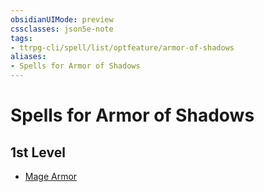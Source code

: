 ```yaml
---
obsidianUIMode: preview
cssclasses: json5e-note
tags:
- ttrpg-cli/spell/list/optfeature/armor-of-shadows
aliases:
- Spells for Armor of Shadows
---
```

# Spells for Armor of Shadows

## 1st Level

- [Mage Armor](/3-Mechanics/CLI/spells/mage-armor-xphb.md "XPHB")